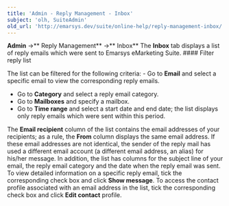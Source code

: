 ```yaml
---
title: 'Admin - Reply Management - Inbox'
subject: 'olh, SuiteAdmin'
old_url: 'http://emarsys.dev/suite/online-help/reply-management-inbox/'
---
```


**Admin** ->** Reply Management** ->** Inbox** The **Inbox** tab displays a list of reply emails which were sent to Emarsys eMarketing Suite. #### Filter reply list

 The list can be filtered for the following criteria: - Go to **Email** and select a specific email to view the corresponding reply emails.
- Go to **Category** and select a reply email category.
- Go to **Mailboxes** and specify a mailbox.
- Go to **Time range** and select a start date and end date; the list displays only reply emails which were sent within this period.
 
 The **Email recipient** column of the list contains the email addresses of your recipients; as a rule, the **From** column displays the same email address. If these email addresses are not identical, the sender of the reply mail has used a different email account (a different email address, an alias) for his/her message. In addition, the list has columns for the subject line of your email, the reply email category and the date when the reply email was sent. To view detailed information on a specific reply email, tick the corresponding check box and click **Show message**. To access the contact profile associated with an email address in the list, tick the corresponding check box and click **Edit contact** profile.